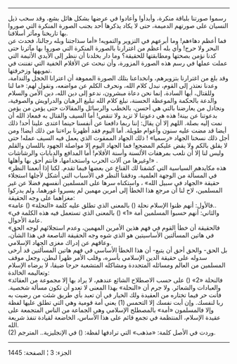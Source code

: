 ------------------------------------------------------------------------

رسموا صورتنا بلباقة منكرة، وأبدأوا وأعادوا في عرضها بشكل هائل بشع، وقد
سحب ذيل النسيان على صورتهم الدميمة، حتى لا يكاد يذكرها أحد بجنب الصورة
المنكرة التي صوروا بها تاريخنا ومآثر أسلافنا.  
فما أعظم دهاءهم! وما أبرعهم في التزوير والتمويه! «أما سذاجتنا وبله
رجالنا، فحدث عن البحر ولا حرج! وأي بله أعظم من اغترارنا بالصورة المنكرة
التي صوروا بها مآثرنا حتى كدنا نؤمن بصحتها ومطابقتها للحقيقة؟ وما دار
بخلدنا أن ننظر إلى الأيدي الأثيمة التي عملت عملها في رسم هذه الصورة
المزورة، وأن نبحث عن الأقلام الخفية التي تفننت في تمويهها وزخرفتها.  
وقد بلغ من اغترارنا بتزويرهم، وانخداعنا بتلك الصورة المموهة أن اعترانا
الخجل والندامة، وعدنا نعتذر إلى القوم، نبدل كلام الله، ونحرف الكلم عن
مواضعه، ونقول لهم: «ما لنا وللقتال، أيها السادة، إنما نحن دعاة مبشرون،
ندعو إلى دين الله، دين الأمن والسلام والدعة بالحكمة والموعظة الحسنة،
نبلغ كلام الله تبليغ الرهبان والدراويش والصوفية، ونجادل من يعارضنا بالتي
هي أحسن، بالخطب والرسائل والمقالات حتى يؤمن من يؤمن بدعوتنا عن بينة! هذه
هي دعوتنا لا تزيد ولا تنقص! أما السيف والقتال به فمعاذ الله أن نمت إليه
بصلة. اللهم إلا أن يقال: إننا ربما دافعنا عن أنفسنا حينما اعتدى علينا
أحد! ذلك أيضا قد مضت عليه سنون وأعوام طويلة. أما اليوم فقد أظهرنا
براءتنا من ذلك أيضا! ومن أجل ذلك نسخنا الجهاد «رسميا» ! ذلك الجهاد
الممقوت الذي يعمل فيه السيف عمله! حتى لا يقلق بالكم ولا يقض عليكم
المضجع! فما الجهاد اليوم إلا مواصلة الجهود باللسان والقلم وليس لنا إلا
أن نلعب بمرهفات الألسنة وأسنة الأقلام! أما المدافع والدبابات والرشاشات
وغيرها من آلات الحرب واستخدامها، فأنتم أحق بها وأهلها!» .  
«هذه مكايدهم السياسية التي كشفنا لك القناع عن بعضها فيما تقدم. لكنا إذا
أنعمنا النظر في المسألة من الوجهة العلمية، ودققنا النظر في الأسباب التي
أشكل لأجلها استجلاء حقيقة «الجهاد في سبيل الله» ، واستكناه سرها على
المسلمين أنفسهم فضلا عن غير المسلمين، لاح لنا أن مرجع هذا الخطأ إلى
أمرين مهمين لم يسبروا غورهما، ولم يدركوا مغزاهما على وجه الحقيقة:  
«فالأول: أنهم ظنوا الإسلام نحلة () بالمعنى الذي تطلق عليه كلمة «النحلة»
() عامة..  
«والثاني: أنهم حسبوا المسلمين أمة «1» () بالمعنى الذي تستعمل فيه هذه
الكلمة في عامة الأحوال.  
«فالحقيقة أن خطأ القوم في فهم هذين الأمرين المهمين، وعدم استجلائهم لوجه
الحق في هاتين المسألتين الأساسيتين هو الذي شوه وجه الحقيقة الناصعة في
هذا الشأن، وعاقهم عن إدراك مغزى الجهاد الإسلامي.  
بل الحق- والحق أحق أن يتبع- أن هذا الخطأ الأساسي في فهم هاتين المسألتين
قد أرخى سدوله على حقيقة الدين الإسلامي بأسره، وقلب الأمر ظهرا لبطن، وجعل
موقف المسلمين من العالم ومسائله المتجددة ومشاكله المتشعبة حرجا ضيقا، لا
يرضاه الإسلام وتعاليمه الخالدة:  
«فالنحلة «2» () على حسب الاصطلاح الشائع عندهم، لا يراد بها إلا مجموعة من
العقائد والعبادات والشعائر. ولا جرم أن «النحلة» بهذا المعنى لا تعدو أن
تكون مسألة شخصية. فأنت حر فيما تختاره من العقيدة ولك الخيار في أن تعبد
بأي طريق شئت من رضيت به ربا لنفسك. وإن أبت نفسك إلا التحمس (1) يعني أمة
قومية وهي التي تطلق عليها لفظة وإلا فالمسلمون «أمة» بالمصطلح الإسلامي
وهي الجماعة من الناس المتجمعة على عقيدة الإسلام، المنتظمة في تجمع قائم
على هذا الأساس، الخاضعة لقيادة تنفذ شريعة الله.  
(2) وردت في الأصل كلمة: «مذهب» التي ترادفها لفظة: () في الإنجليزية..
المترجم.

------------------------------------------------------------------------

الجزء: 3 ¦ الصفحة: 1445
